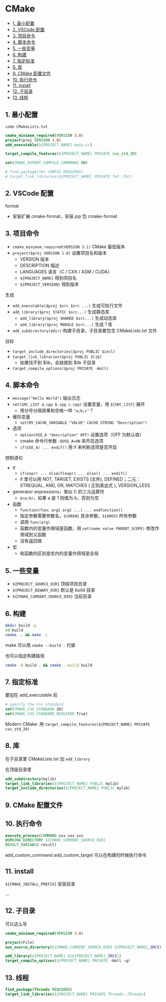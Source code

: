 # CMake

- [1. 最小配置](#1-最小配置)
- [2. VSCode 配置](#2-vscode-配置)
- [3. 项目命令](#3-项目命令)
- [4. 脚本命令](#4-脚本命令)
- [5. 一些变量](#5-一些变量)
- [6. 构建](#6-构建)
- [7. 指定标准](#7-指定标准)
- [8. 库](#8-库)
- [9. CMake 配置文件](#9-cmake-配置文件)
- [10. 执行命令](#10-执行命令)
- [11. install](#11-install)
- [12. 子目录](#12-子目录)
- [13. 线程](#13-线程)

## 1. 最小配置

`code CMakeLists.txt`

```cmake
cmake_minimum_required(VERSION 3.0)
project(proj VERSION 1.0)
add_executable(${PROJECT_NAME} main.cc)

target_compile_features(${PROJECT_NAME} PRIVATE cxx_std_20)

set(CMAKE_EXPORT_COMPILE_COMMANDS ON)

# find_package(fmt CONFIG REQUIRED)
# target_link_libraries(${PROJECT_NAME} PRIVATE fmt::fmt)
```

## 2. VSCode 配置

format

- 安装扩展 cmake-format，安装 pip 包 cmake-format

## 3. 项目命令

- `cmake_minimum_required(VERSION 3.1)` CMake 最低版本
- `project($proj VERSION 1.0)` 设置项目名和版本
  - VERSION 版本
  - DESCRIPTION 描述
  - LANGUAGES 语言（C / CXX / ASM / CUDA）
  - `${PROJECT_NAME}` 得到项目名
  - `${PROJECT_VERSION}` 得到版本

生成

- `add_executable($proj $src $src ...)` 生成可执行文件
- `add_library($proj STATIC $src...)` 生成静态库
  - `add_library($proj SHARED $src...)` 生成动态库
  - `add_library($proj MODULE $src...)` 生成？库
- `add_subdirectory($dir)` 构建子目录，子目录要包含 CMakeLists.txt 文件

目标

- `target_include_directories($proj PUBLIC $incl)`
- `target_link_libraries($proj PUBLIC $lib)`
  - 如果找不到 $lib，会链接到 $lib 子目录
- `target_compile_options($proj PRIVATE -Wall)`

## 4. 脚本命令

- `message("Hello World")` 输出日志
- `set(SRC_LIST a.cpp b.cpp c.cpp)` 设置变量，用 `${SRC_LIST}` 展开
  - 用分号分隔效果和空格一样 `"a;b;c"`？
- 缓存变量
  - `set(MY_CACHE_VARIABLE "VALUE" CACHE STRING "Description")`
- 选项
  - `option(USE_A "description" OFF)` 设置选项（OFF 为默认值）
  - cmake 命令行参数 `-DUSE_A=ON` 来开启选项
  - `if(USE_A) ... endif()` 用 if 来判断选项是否开启

控制语句

- if
  - `if(expr) ... elseif(expr) ... else() ... endif()`
  - if 里可以用 NOT, TARGET, EXISTS (文件), DEFINED；二元：STREQUAL, AND, OR, MATCHES ( 正则表达式 ), VERSION_LESS
- generator-expressions，类似 C 的三元运算符
  - `$<a:b>`，如果 a 是 1 则值为 b，否则为空
- 函数
  - `function(func arg1 arg2 ...) ... endfunction()`
  - 指定参数需要参数名，`${ARGN}` 其余参数，`${ARGV}` 所有参数
  - 调用 `func(arg)`
  - 函数内的变量作用域是函数，用 `set(name value PARENT_SCOPE)` 修改作用域到父函数
  - 没有返回值
- 宏
  - 和函数的区别是宏内的变量作用域是全局

## 5. 一些变量

- `${PROJECT_SOURCE_DIR}` 顶级项目目录
- `${PROJECT_BINARY_DIR}` 默认是 build 目录
- `${CMAKE_CURRENT_SOURCE_DIR}` 当前目录

## 6. 构建

```sh
mkdir build -p
cd build
cmake .. && make -j
```

make 可以用 `cmake --build .` 代替

也可以指定构建路径

```sh
cmake -B build . && cmake --build build
```

## 7. 指定标准

要加在 add_executable 前

```cmake
# specify the C++ standard
set(CMAKE_CXX_STANDARD 20)
set(CMAKE_CXX_STANDARD_REQUIRED True)
```

Modern CMake: 用 `target_compile_features(${PROJECT_NAME} PRIVATE cxx_std_20)`

## 8. 库

在子目录里 CMakeLists.txt 加 `add_library`

在顶级目录里

```cmake
add_subdirectory(mylib)
target_link_libraries(${PROJECT_NAME} PUBLIC mylib)
target_include_directories(${PROJECT_NAME} PUBLIC mylib)
```

## 9. CMake 配置文件

## 10. 执行命令

```cmake
execute_process(COMMAND xxx xxx xxx 
WORKING_DIRECTORY ${CMAKE_CURRENT_SOURCE_DIR}
RESULT_VARIABLE result)
```

add_custom_command add_custom_target 可以在构建的时候执行命令

## 11. install

`${CMAKE_INSTALL_PREFIX}` 安装目录

...

## 12. 子目录

可以这么写

```cmake
cmake_minimum_required(VERSION 3.8)

project(File)
aux_source_directory(${CMAKE_CURRENT_SOURCE_DIR} ${PROJECT_NAME}_SRCS)

add_library(${PROJECT_NAME} ${${PROJECT_NAME}_SRCS})
target_compile_options(${PROJECT_NAME} PRIVATE -Wall -g)
```

## 13. 线程

```cmake
find_package(Threads REQUIRED)
target_link_libraries(${PROJECT_NAME} PRIVATE Threads::Threads)
```
